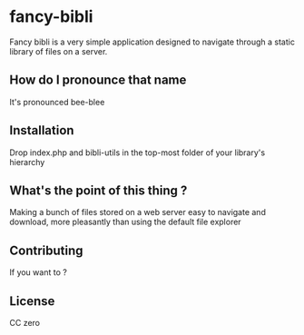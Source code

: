 # fancy-bibli

Fancy bibli is a very simple application designed to navigate through a static library of files on a server.

## How do I pronounce that name

It's pronounced bee-blee

## Installation

Drop index.php and bibli-utils in the top-most folder of your library's hierarchy

## What's the point of this thing ?

Making a bunch of files stored on a web server easy to navigate and download, more pleasantly than using the default file explorer

## Contributing

If you want to ?

## License
CC zero

